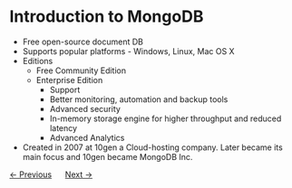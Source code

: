 # Introduction to MongoDB
- Free open-source document DB
- Supports popular platforms - Windows, Linux, Mac OS X
- Editions
    - Free Community Edition
    - Enterprise Edition
        - Support
        - Better monitoring, automation and backup tools
        - Advanced security
        - In-memory storage engine for higher throughput and reduced latency
        - Advanced Analytics
- Created in 2007 at 10gen a Cloud-hosting company. Later became its main focus and 10gen became MongoDB Inc.

<div>
    <a href="./04-document-data-model.md"><- Previous</a>
    &nbsp;&nbsp;&nbsp;&nbsp;
    <a href="./06-features-of-mongodb.md">Next -></a>
</div>